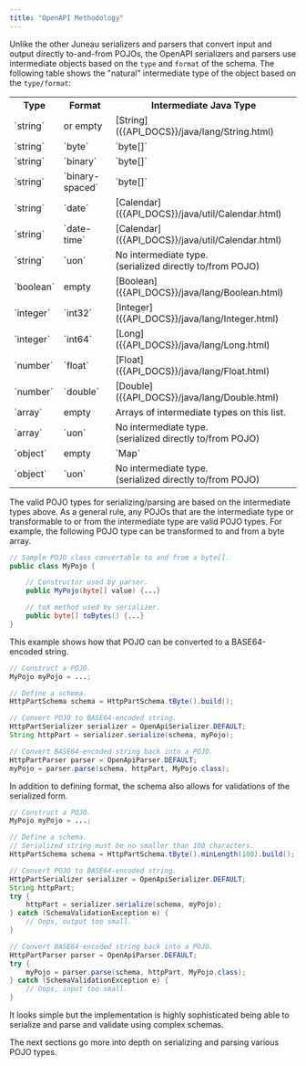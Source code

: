 ```yaml
---
title: "OpenAPI Methodology"
---
```


Unlike the other Juneau serializers and parsers that convert input and output directly to-and-from POJOs, the OpenAPI serializers and parsers use intermediate objects based on the `type` and `format` of the schema.
The following table shows the "natural" intermediate type of the object based on the `type/format`:

<table class="code-table">
<tr>
<th>Type</th>
<th>Format</th>
<th>Intermediate Java Type</th>
</tr>
<tr>
<td>`string`</td>
<td>or empty</td>
<td>[String]({{API_DOCS}}/java/lang/String.html)</td>
</tr>
<tr>
<td>`string`</td>
<td>`byte`</td>
<td>`byte[]`</td>
</tr>
<tr>
<td>`string`</td>
<td>`binary`</td>
<td>`byte[]`</td>
</tr>
<tr>
<td>`string`</td>
<td>`binary-spaced`</td>
<td>`byte[]`</td>
</tr>
<tr>
<td>`string`</td>
<td>`date`</td>
<td>[Calendar]({{API_DOCS}}/java/util/Calendar.html)</td>
</tr>
<tr>
<td>`string`</td>
<td>`date-time`</td>
<td>[Calendar]({{API_DOCS}}/java/util/Calendar.html)</td>
</tr>
<tr>
<td>`string`</td>
<td>`uon`</td>
<td>No intermediate type.<br/>(serialized directly to/from POJO)</td>
</tr>
<tr>
<td>`boolean`</td>
<td>empty</td>
<td>[Boolean]({{API_DOCS}}/java/lang/Boolean.html)</td>
</tr>
<tr>
<td>`integer`</td>
<td>`int32`</td>
<td>[Integer]({{API_DOCS}}/java/lang/Integer.html)</td>
</tr>
<tr>
<td>`integer`</td>
<td>`int64`</td>
<td>[Long]({{API_DOCS}}/java/lang/Long.html)</td>
</tr>
<tr>
<td>`number`</td>
<td>`float`</td>
<td>[Float]({{API_DOCS}}/java/lang/Float.html)</td>
</tr>
<tr>
<td>`number`</td>
<td>`double`</td>
<td>[Double]({{API_DOCS}}/java/lang/Double.html)</td>
</tr>
<tr>
<td>`array`</td>
<td>empty</td>
<td>Arrays of intermediate types on this list.</td>
</tr>
<tr>
<td>`array`</td>
<td>`uon`</td>
<td>No intermediate type.<br/>(serialized directly to/from POJO)</td>
</tr>
<tr>
<td>`object`</td>
<td>empty</td>
<td>`Map`</td>
</tr>
<tr>
<td>`object`</td>
<td>`uon`</td>
<td>No intermediate type.<br/>(serialized directly to/from POJO)</td>
</tr>
</table>

The valid POJO types for serializing/parsing are based on the intermediate types above.
As a general rule, any POJOs that are the intermediate type or transformable to or from the intermediate type are valid POJO types.
For example, the following POJO type can be transformed to and from a byte array.

```java
// Sample POJO class convertable to and from a byte[].
public class MyPojo {

    // Constructor used by parser.
    public MyPojo(byte[] value) {...}

    // toX method used by serializer.
    public byte[] toBytes() {...}
}
```

This example shows how that POJO can be converted to a BASE64-encoded string.

```java
// Construct a POJO.
MyPojo myPojo = ...;

// Define a schema.
HttpPartSchema schema = HttpPartSchema.tByte().build();

// Convert POJO to BASE64-encoded string.
HttpPartSerializer serializer = OpenApiSerializer.DEFAULT;
String httpPart = serializer.serialize(schema, myPojo);

// Convert BASE64-encoded string back into a POJO.
HttpPartParser parser = OpenApiParser.DEFAULT;
myPojo = parser.parse(schema, httpPart, MyPojo.class);
```

In addition to defining format, the schema also allows for validations of the serialized form.

```java
// Construct a POJO.
MyPojo myPojo = ...;

// Define a schema.
// Serialized string must be no smaller than 100 characters.
HttpPartSchema schema = HttpPartSchema.tByte().minLength(100).build();

// Convert POJO to BASE64-encoded string.
HttpPartSerializer serializer = OpenApiSerializer.DEFAULT;
String httpPart;
try {
    httpPart = serializer.serialize(schema, myPojo);
} catch (SchemaValidationException e) {
    // Oops, output too small.
}

// Convert BASE64-encoded string back into a POJO.
HttpPartParser parser = OpenApiParser.DEFAULT;
try {
    myPojo = parser.parse(schema, httpPart, MyPojo.class);
} catch (SchemaValidationException e) {
    // Oops, input too small.
}
```

It looks simple but the implementation is highly sophisticated being able to serialize and parse and validate using complex schemas.

The next sections go more into depth on serializing and parsing various POJO types.
